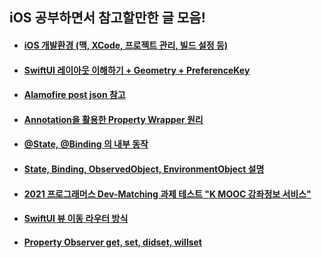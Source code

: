 ## iOS 공부하면서 참고할만한 글 모음!

 
* #### [iOS 개발환경 (맥, XCode, 프로젝트 관리, 빌드 설정 등)](https://codesquad-yoda.medium.com/%EC%8B%9C%EC%9E%91%ED%95%98%EB%8A%94-%EC%8A%A4%ED%83%80%ED%8A%B8%EC%97%85%EC%9D%84-%EC%9C%84%ED%95%9C-ios-%EA%B0%9C%EB%B0%9C%ED%99%98%EA%B2%BD-2-2-9cf55c20b4d7?p=b0bd0b9a34b)

* #### [SwiftUI 레이아웃 이해하기 + Geometry + PreferenceKey](https://protocorn93.github.io/tags/PreferenceKey/)

* #### [Alamofire post json 참고](https://nsios.tistory.com/21)

* #### [Annotation을 활용한 Property Wrapper 원리](https://medium.com/harrythegreat/swift-properywrapper%EB%A5%BC-%EC%9D%B4%EC%9A%A9%ED%95%9C-%EA%B0%92%EC%B2%98%EB%A6%AC-a8ef0d87e8e)

* #### [@State, @Binding 의 내부 동작](https://medium.com/harrythegreat/swiftui-%ED%8A%9C%ED%86%A0%EB%A6%AC%EC%96%BC-5%ED%8E%B8-state-binding-observedobject-83c00c3317cb)

* #### [State, Binding, ObservedObject, EnvironmentObject 설명](https://seorenn.tistory.com/67)

* #### [2021 프로그래머스 Dev-Matching 과제 테스트 "K MOOC 강좌정보 서비스"](https://prgms.tistory.com/87)

* #### [SwiftUI 뷰 이동 라우터 방식](https://islet4you.tistory.com/m/entry/Swift-UI-ObservedObject-%ED%94%84%EB%A1%9C%ED%86%A0%EC%BD%9C%EC%9D%84-%EC%9D%B4%EC%9A%A9%ED%95%9C-View-%EC%9D%B4%EB%8F%99)

* #### [Property Observer get, set, didset, willset](https://medium.com/ios-development-with-swift/%ED%94%84%EB%A1%9C%ED%8D%BC%ED%8B%B0-get-set-didset-willset-in-ios-a8f2d4da5514)
 
